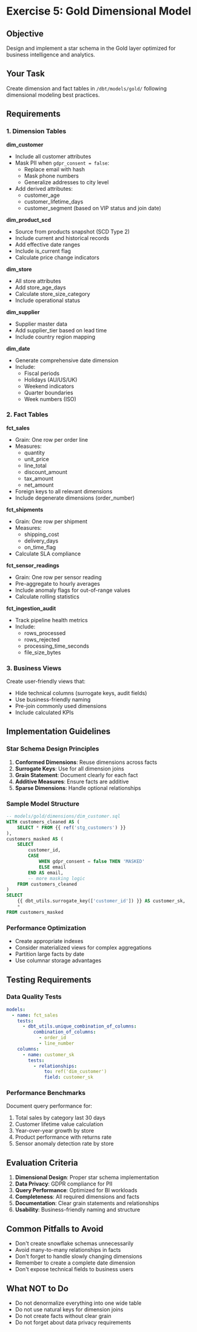 # Exercise 5: Gold Dimensional Model

## Objective
Design and implement a star schema in the Gold layer optimized for business intelligence and analytics.

## Your Task
Create dimension and fact tables in `/dbt/models/gold/` following dimensional modeling best practices.

## Requirements

### 1. Dimension Tables

**dim_customer**
- Include all customer attributes
- Mask PII when `gdpr_consent = false`:
  - Replace email with hash
  - Mask phone numbers
  - Generalize addresses to city level
- Add derived attributes:
  - customer_age
  - customer_lifetime_days
  - customer_segment (based on VIP status and join date)

**dim_product_scd**
- Source from products snapshot (SCD Type 2)
- Include current and historical records
- Add effective date ranges
- Include is_current flag
- Calculate price change indicators

**dim_store**
- All store attributes
- Add store_age_days
- Calculate store_size_category
- Include operational status

**dim_supplier**
- Supplier master data
- Add supplier_tier based on lead time
- Include country region mapping

**dim_date**
- Generate comprehensive date dimension
- Include:
  - Fiscal periods
  - Holidays (AU/US/UK)
  - Weekend indicators
  - Quarter boundaries
  - Week numbers (ISO)

### 2. Fact Tables

**fct_sales**
- Grain: One row per order line
- Measures:
  - quantity
  - unit_price
  - line_total
  - discount_amount
  - tax_amount
  - net_amount
- Foreign keys to all relevant dimensions
- Include degenerate dimensions (order_number)

**fct_shipments**
- Grain: One row per shipment
- Measures:
  - shipping_cost
  - delivery_days
  - on_time_flag
- Calculate SLA compliance

**fct_sensor_readings**
- Grain: One row per sensor reading
- Pre-aggregate to hourly averages
- Include anomaly flags for out-of-range values
- Calculate rolling statistics

**fct_ingestion_audit**
- Track pipeline health metrics
- Include:
  - rows_processed
  - rows_rejected
  - processing_time_seconds
  - file_size_bytes

### 3. Business Views

Create user-friendly views that:
- Hide technical columns (surrogate keys, audit fields)
- Use business-friendly naming
- Pre-join commonly used dimensions
- Include calculated KPIs

## Implementation Guidelines

### Star Schema Design Principles
1. **Conformed Dimensions**: Reuse dimensions across facts
2. **Surrogate Keys**: Use for all dimension joins
3. **Grain Statement**: Document clearly for each fact
4. **Additive Measures**: Ensure facts are additive
5. **Sparse Dimensions**: Handle optional relationships

### Sample Model Structure
```sql
-- models/gold/dimensions/dim_customer.sql
WITH customers_cleaned AS (
    SELECT * FROM {{ ref('stg_customers') }}
),
customers_masked AS (
    SELECT
        customer_id,
        CASE 
            WHEN gdpr_consent = false THEN 'MASKED'
            ELSE email
        END AS email,
        -- more masking logic
    FROM customers_cleaned
)
SELECT 
    {{ dbt_utils.surrogate_key(['customer_id']) }} AS customer_sk,
    * 
FROM customers_masked
```

### Performance Optimization
- Create appropriate indexes
- Consider materialized views for complex aggregations
- Partition large facts by date
- Use columnar storage advantages

## Testing Requirements

### Data Quality Tests
```yaml
models:
  - name: fct_sales
    tests:
      - dbt_utils.unique_combination_of_columns:
          combination_of_columns:
            - order_id
            - line_number
    columns:
      - name: customer_sk
        tests:
          - relationships:
              to: ref('dim_customer')
              field: customer_sk
```

### Performance Benchmarks
Document query performance for:
1. Total sales by category last 30 days
2. Customer lifetime value calculation
3. Year-over-year growth by store
4. Product performance with returns rate
5. Sensor anomaly detection rate by store

## Evaluation Criteria

1. **Dimensional Design**: Proper star schema implementation
2. **Data Privacy**: GDPR compliance for PII
3. **Query Performance**: Optimized for BI workloads
4. **Completeness**: All required dimensions and facts
5. **Documentation**: Clear grain statements and relationships
6. **Usability**: Business-friendly naming and structure

## Common Pitfalls to Avoid
- Don't create snowflake schemas unnecessarily
- Avoid many-to-many relationships in facts
- Don't forget to handle slowly changing dimensions
- Remember to create a complete date dimension
- Don't expose technical fields to business users

## What NOT to Do
- Do not denormalize everything into one wide table
- Do not use natural keys for dimension joins
- Do not create facts without clear grain
- Do not forget about data privacy requirements

